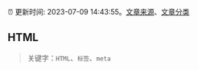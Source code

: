 :alarm_clock: 更新时间: 2023-07-09 14:43:55。[文章来源](/README.md)、[文章分类](/TAGS.md)

## HTML


> 关键字：`HTML`、`标签`、`meta`



